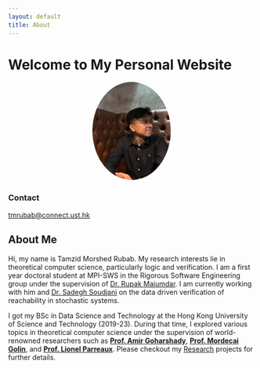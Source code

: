 ```yaml
---
layout: default
title: About
---
```


# Welcome to My Personal Website

<p align="center">
  <img src="assets/me.jpg" alt="Profile Photo" width="160" height="200" style="border-radius: 50%;"/>
</p>

### Contact

tmrubab@connect.ust.hk

## About Me
Hi, my name is Tamzid Morshed Rubab. My research interests lie in theoretical computer science, particularly logic and verification. I am a first year doctoral student at MPI-SWS in the Rigorous Software Engineering group under the supervision of <a href = "https://people.mpi-sws.org/~rupak/">Dr. Rupak Majumdar</a>. I am currently working with him and <a href = "https://hycodev.com/ssoudjani">Dr. Sadegh Soudjani</a> on the data driven verification of reachability in stochastic systems.

I got my BSc in Data Science and Technology at the Hong Kong University of Science and Technology (2019-23). During that time, I explored various topics in theoretical computer science under the supervision of world-renowned researchers such as [**Prof. Amir Goharshady**](https://amir.goharshady.com), [**Prof. Mordecai Golin**](https://scholar.google.com/citations?user=YooPxQwAAAAJ&hl=en), and [**Prof. Lionel Parreaux**](https://lptk.github.io/about.html). Please checkout my [Research](research.md) projects for further details.
